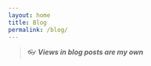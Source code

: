 ```yaml
---
layout: home
title: Blog
permalink: /blog/
---
```

> :eyeglasses: **_Views in blog posts are my own_**
